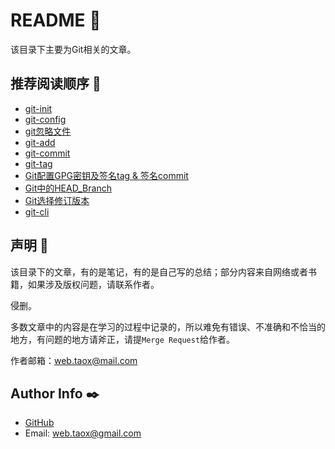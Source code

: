 # README 📖

该目录下主要为Git相关的文章。

## 推荐阅读顺序 🔗

* [git-init](https://ninjiahub.github.io/Tools-Tricks/Git/docs/Git_init "git init")
* [git-config](https://ninjiahub.github.io/Tools-Tricks/Git/docs/Git_Config "git conifg")
* [git忽略文件](https://ninjiahub.github.io/Tools-Tricks/Git/docs/Git%E5%BF%BD%E7%95%A5%E6%96%87%E4%BB%B6 "git忽略文件")
* [git-add](https://ninjiahub.github.io/Tools-Tricks/Git/docs/Git%E4%B8%AD%E7%9A%84add%E5%88%B0%E5%BA%95%E5%81%9A%E4%BA%86%E4%BB%80%E4%B9%88 "git add")
* [git-commit](https://ninjiahub.github.io/Tools-Tricks/Git/docs/Git_commit "git commit")
* [git-tag](https://ninjiahub.github.io/Tools-Tricks/Git/docs/Git_tag "git tag")
* [Git配置GPG密钥及签名tag & 签名commit](https://ninjiahub.github.io/Tools-Tricks/Git/docs/Git%E9%85%8D%E7%BD%AEGPG%E5%AF%86%E9%92%A5%E5%8F%8A%E7%AD%BE%E5%90%8Dtag%E5%92%8C%E7%AD%BE%E5%90%8Dcommit "Git配置GPG密钥及签名tag & 签名commit")
* [Git中的HEAD_Branch](https://ninjiahub.github.io/Tools-Tricks/Git/docs/Git%E4%B8%AD%E7%9A%84HEAD_Branch "Git中的HEAD_Branch")
* [Git选择修订版本](https://ninjiahub.github.io/Tools-Tricks/Git/docs/Git%E9%80%89%E6%8B%A9%E4%BF%AE%E8%AE%A2%E7%89%88%E6%9C%AC "Git选择修订版本")
* [git-cli](https://ninjiahub.github.io/Tools-Tricks/Git/docs/clis "git clis")

## 声明 🌲

该目录下的文章，有的是笔记，有的是自己写的总结；部分内容来自网络或者书籍，如果涉及版权问题，请联系作者。

侵删。

多数文章中的内容是在学习的过程中记录的，所以难免有错误、不准确和不恰当的地方，有问题的地方请斧正，请提`Merge Request`给作者。

作者邮箱：<web.taox@mail.com>

## Author Info ✒️

* [GitHub](https://github.com/Tao-Quixote)
* Email: <web.taox@gmail.com>
